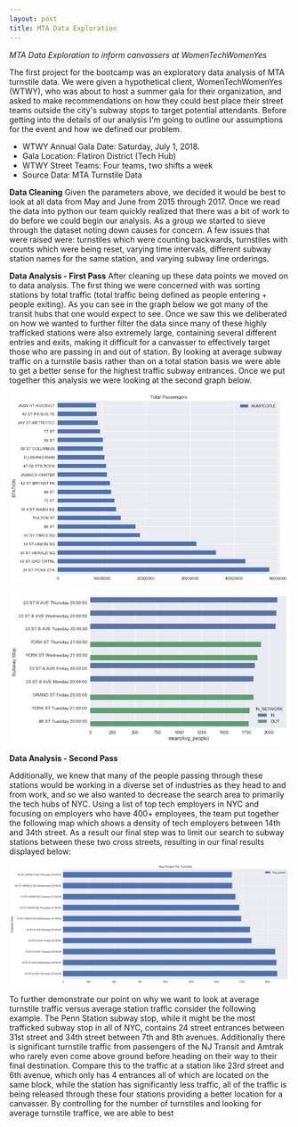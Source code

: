 ```yaml
---
layout: post    
title: MTA Data Exploration
---
```


*MTA Data Exploration to inform canvassers at WomenTechWomenYes*

The first project for the bootcamp was an exploratory data analysis of MTA turnstile data.  We were given a hypothetical client, WomenTechWomenYes (WTWY), who was about to host a summer gala for their organization, and asked to make recommendations on how they could best place their street teams outside the city's subway stops to target potential attendants. Before getting into the details of our analysis I'm going to outline our assumptions for the event and how we defined our problem.

- WTWY Annual Gala Date:  	Saturday, July 1, 2018.  
- Gala Location:  			Flatiron District (Tech Hub)
- WTWY Street Teams:		Four teams, two shifts a week
- Source Data:				MTA Turnstile Data

**Data Cleaning**
Given the parameters above, we decided it would be best to look at all data from May and June from 2015 through 2017.  Once we read the data into python our team quickly realized that there was a bit of work to do before we could begin our analysis.  As a group we started to sieve through the dataset noting down causes for concern.  A few issues that were raised were: turnstiles which were counting backwards, turnstiles with counts which were being reset, varying time intervals, different subway station names for the same station, and varying subway line orderings.  

**Data Analysis - First Pass**
After cleaning up these data points we moved on to data analysis.  The first thing we were concerned with was sorting stations by total traffic (total traffic being defined as people entering + people exiting).  As you can see in the graph below we got many of the transit hubs that one would expect to see.  Once we saw this we deliberated on how we wanted to further filter the data since many of these highly trafficked stations were also extremely large, containing several different entries and exits, making it difficult for a canvasser to effectively target those who are passing in and out of station.  By looking at average subway traffic on a turnstile basis rather than on a total station basis we were able to get a better sense for the highest traffic subway entrances.  Once we put together this analysis we were looking at the second graph below.

![test](https://github.com/sravi2421/sravi2421.github.io/raw/master/images/top_10_total_passengers.png)

![test](https://github.com/sravi2421/sravi2421.github.io/raw/master/images/top_10_times_subway_traffic_density.png)


**Data Analysis - Second Pass**

Additionally, we knew that many of the people passing through these stations would be working in a diverse set of industries as they head to and from work, and so we also wanted to decrease the search area to primarily the tech hubs of NYC. Using a list of top tech employers in NYC and focusing on employers who have 400+ employees, the team put together the following map which shows a density of tech employers between 14th and 34th street. As a result our final step was to limit our search to subway stations between these two cross streets, resulting in our final results displayed below:

![test](https://github.com/sravi2421/sravi2421.github.io/raw/master/images/top_10_revised.png)

To further demonstrate our point on why we want to look at average turnstile traffic versus average station traffic consider the following example.  The Penn Station subway stop, while it might be the most trafficked subway stop in all of NYC, contains 24 street entrances between 31st street and 34th street between 7th and 8th avenues.  Additionally there is significant turnstile traffic from passengers of the NJ Transit and Amtrak who rarely even come above ground before heading on their way to their final destination.  Compare this to the traffic at a station like 23rd street and 6th avenue, which only has 4 entrances all of which are located on the same block, while the station has significantly less traffic, all of the traffic is being released through these four stations providing a better location for a canvasser. By controlling for the number of turnstiles and looking for average turnstile traffice, we are able to best 